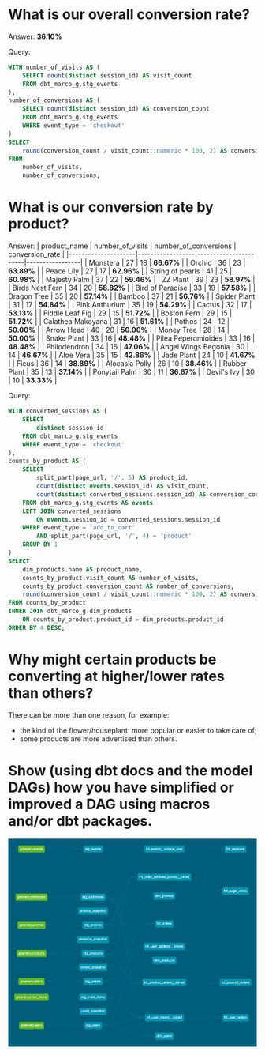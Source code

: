 # What is our overall conversion rate?

Answer: **36.10%**

Query:
``` sql
WITH number_of_visits AS (
    SELECT count(distinct session_id) AS visit_count
    FROM dbt_marco_g.stg_events
),
number_of_conversions AS (
    SELECT count(distinct session_id) AS conversion_count
    FROM dbt_marco_g.stg_events
    WHERE event_type = 'checkout'
)
SELECT
    round(conversion_count / visit_count::numeric * 100, 2) AS conversion_rate
FROM
    number_of_visits,
    number_of_conversions;
```

# What is our conversion rate by product?

Answer:
|    product_name     | number_of_visits | number_of_conversions | conversion_rate |
|---------------------|------------------|-----------------------|-----------------|
| Monstera            |               27 |                    18 |      **66.67%** |
| Orchid              |               36 |                    23 |      **63.89%** |
| Peace Lily          |               27 |                    17 |      **62.96%** |
| String of pearls    |               41 |                    25 |      **60.98%** |
| Majesty Palm        |               37 |                    22 |      **59.46%** |
| ZZ Plant            |               39 |                    23 |      **58.97%** |
| Birds Nest Fern     |               34 |                    20 |      **58.82%** |
| Bird of Paradise    |               33 |                    19 |      **57.58%** |
| Dragon Tree         |               35 |                    20 |      **57.14%** |
| Bamboo              |               37 |                    21 |      **56.76%** |
| Spider Plant        |               31 |                    17 |      **54.84%** |
| Pink Anthurium      |               35 |                    19 |      **54.29%** |
| Cactus              |               32 |                    17 |      **53.13%** |
| Fiddle Leaf Fig     |               29 |                    15 |      **51.72%** |
| Boston Fern         |               29 |                    15 |      **51.72%** |
| Calathea Makoyana   |               31 |                    16 |      **51.61%** |
| Pothos              |               24 |                    12 |      **50.00%** |
| Arrow Head          |               40 |                    20 |      **50.00%** |
| Money Tree          |               28 |                    14 |      **50.00%** |
| Snake Plant         |               33 |                    16 |      **48.48%** |
| Pilea Peperomioides |               33 |                    16 |      **48.48%** |
| Philodendron        |               34 |                    16 |      **47.06%** |
| Angel Wings Begonia |               30 |                    14 |      **46.67%** |
| Aloe Vera           |               35 |                    15 |      **42.86%** |
| Jade Plant          |               24 |                    10 |      **41.67%** |
| Ficus               |               36 |                    14 |      **38.89%** |
| Alocasia Polly      |               26 |                    10 |      **38.46%** |
| Rubber Plant        |               35 |                    13 |      **37.14%** |
| Ponytail Palm       |               30 |                    11 |      **36.67%** |
| Devil's Ivy         |               30 |                    10 |      **33.33%** |

Query:
``` sql
WITH converted_sessions AS (
    SELECT
        distinct session_id
    FROM dbt_marco_g.stg_events
    WHERE event_type = 'checkout'
),
counts_by_product AS (
    SELECT
        split_part(page_url, '/', 5) AS product_id,
        count(distinct events.session_id) AS visit_count,
        count(distinct converted_sessions.session_id) AS conversion_count
    FROM dbt_marco_g.stg_events AS events
    LEFT JOIN converted_sessions
        ON events.session_id = converted_sessions.session_id
    WHERE event_type = 'add_to_cart'
        AND split_part(page_url, '/', 4) = 'product'
    GROUP BY 1   
)
SELECT
    dim_products.name AS product_name,
    counts_by_product.visit_count AS number_of_visits,
    counts_by_product.conversion_count AS number_of_conversions,
    round(conversion_count / visit_count::numeric * 100, 2) AS conversion_rate
FROM counts_by_product
INNER JOIN dbt_marco_g.dim_products
    ON counts_by_product.product_id = dim_products.product_id
ORDER BY 4 DESC;
```

# Why might certain products be converting at higher/lower rates than others?
There can be more than one reason, for example:
- the kind of the flower/houseplant: more popular or easier to take care of;
- some products are more advertised than others.

# Show (using dbt docs and the model DAGs) how you have simplified or improved a DAG using macros and/or dbt packages.
![DAG](dbt-dag-week3.png)
